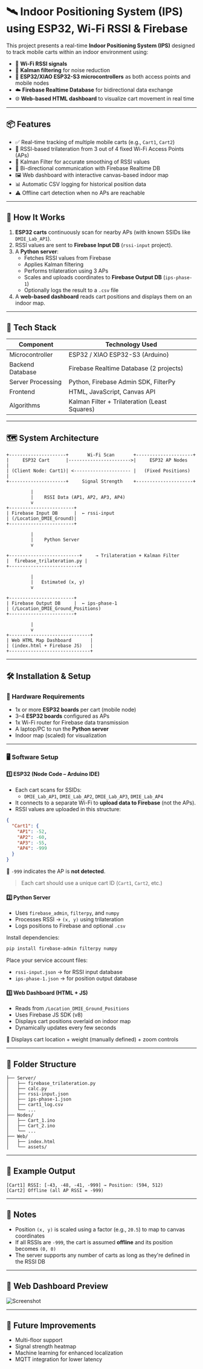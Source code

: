 # 🛰️ Indoor Positioning System (IPS) using ESP32, Wi-Fi RSSI & Firebase

This project presents a real-time **Indoor Positioning System (IPS)** designed to track mobile carts within an indoor environment using:

- 📶 **Wi-Fi RSSI signals**  
- 🧠 **Kalman filtering** for noise reduction  
- 📡 **ESP32/XIAO ESP32-S3 microcontrollers** as both access points and mobile nodes  
- ☁️ **Firebase Realtime Database** for bidirectional data exchange  
- 🌐 **Web-based HTML dashboard** to visualize cart movement in real time

---

## 📦 Features

- ✅ Real-time tracking of multiple mobile carts (e.g., `Cart1`, `Cart2`)
- 📶 RSSI-based trilateration from 3 out of 4 fixed Wi-Fi Access Points (APs)
- 🧠 Kalman Filter for accurate smoothing of RSSI values
- 🔁 Bi-directional communication with Firebase Realtime DB
- 🖼️ Web dashboard with interactive canvas-based indoor map
- 📊 Automatic CSV logging for historical position data
- ⚠️ Offline cart detection when no APs are reachable

---

## 🧠 How It Works

1. **ESP32 carts** continuously scan for nearby APs (with known SSIDs like `DMIE_Lab_AP1`).
2. RSSI values are sent to **Firebase Input DB** (`rssi-input` project).
3. A **Python server**:
   - Fetches RSSI values from Firebase
   - Applies Kalman filtering
   - Performs trilateration using 3 APs
   - Scales and uploads coordinates to **Firebase Output DB** (`ips-phase-1`)
   - Optionally logs the result to a `.csv` file
4. A **web-based dashboard** reads cart positions and displays them on an indoor map.

---

## 🧰 Tech Stack

| Component         | Technology Used                          |
|------------------|-------------------------------------------|
| Microcontroller  | ESP32 / XIAO ESP32-S3 (Arduino)           |
| Backend Database | Firebase Realtime Database (2 projects)   |
| Server Processing| Python, Firebase Admin SDK, FilterPy      |
| Frontend         | HTML, JavaScript, Canvas API              |
| Algorithms       | Kalman Filter + Trilateration (Least Squares) |

---

## 🗺️ System Architecture

```
+---------------------+       Wi-Fi Scan       +---------------------+
|     ESP32 Cart      |----------------------->|     ESP32 AP Nodes   |
| (Client Node: Cart1)| <--------------------- |   (Fixed Positions)  |
+---------------------+     Signal Strength    +---------------------+

         |
         |    RSSI Data (AP1, AP2, AP3, AP4)
         v
+------------------------+
| Firebase Input DB      |  ← rssi-input
| (/Location_DMIE_Ground)|
+------------------------+

         |
         |    Python Server
         v

+--------------------------+     → Trilateration + Kalman Filter
|  firebase_trilateration.py |
+--------------------------+

         |
         |   Estimated (x, y)
         v

+------------------------+
| Firebase Output DB     |  ← ips-phase-1
| (/Location_DMIE_Ground_Positions)
+------------------------+

         |
         v
+------------------------------+
| Web HTML Map Dashboard       |
| (index.html + Firebase JS)   |
+------------------------------+
```

---

## 🛠️ Installation & Setup

### 🔧 Hardware Requirements

- 1x or more **ESP32 boards** per cart (mobile node)
- 3–4 **ESP32 boards** configured as APs
- 1x Wi-Fi router for Firebase data transmission
- A laptop/PC to run the **Python server**
- Indoor map (scaled) for visualization

---

### 🖥️ Software Setup

#### 1️⃣ ESP32 (Node Code – Arduino IDE)

- Each cart scans for SSIDs:
  - `DMIE_Lab_AP1`, `DMIE_Lab_AP2`, `DMIE_Lab_AP3`, `DMIE_Lab_AP4`
- It connects to a separate Wi-Fi to **upload data to Firebase** (not the APs).
- RSSI values are uploaded in this structure:

```json
{
  "Cart1": {
    "AP1": -52,
    "AP2": -60,
    "AP3": -55,
    "AP4": -999
  }
}
```

📝 `-999` indicates the AP is **not detected**.

> Each cart should use a unique cart ID (`Cart1`, `Cart2`, etc.)

#### 2️⃣ Python Server

- Uses `firebase_admin`, `filterpy`, and `numpy`
- Processes RSSI → `(x, y)` using trilateration
- Logs positions to Firebase and optional `.csv`

Install dependencies:

```bash
pip install firebase-admin filterpy numpy
```

Place your service account files:

- `rssi-input.json` → for RSSI input database
- `ips-phase-1.json` → for position output database

#### 3️⃣ Web Dashboard (HTML + JS)

- Reads from `/Location_DMIE_Ground_Positions`
- Uses Firebase JS SDK (v8)
- Displays cart positions overlaid on indoor map
- Dynamically updates every few seconds

📍 Displays cart location + weight (manually defined) + zoom controls

---

## 📁 Folder Structure

```
├── Server/
│   ├── firebase_trilateration.py
│   ├── calc.py
│   ├── rssi-input.json
│   ├── ips-phase-1.json
│   ├── cart1_log.csv
│   └── ...
├── Nodes/
│   ├── Cart_1.ino
│   ├── Cart_2.ino
│   └── ...
├── Web/
│   ├── index.html
│   └── assets/
```

---

## 🧪 Example Output

```
[Cart1] RSSI: [-43, -48, -41, -999] → Position: (594, 512)
[Cart2] Offline (all AP RSSI = -999)
```

---

## 📌 Notes

- Position `(x, y)` is scaled using a factor (e.g., `20.5`) to map to canvas coordinates
- If all RSSIs are `-999`, the cart is assumed **offline** and its position becomes `(0, 0)`
- The server supports any number of carts as long as they're defined in the RSSI DB

---

## 📸 Web Dashboard Preview

![Screenshot](https://github.com/user-attachments/assets/1ff0323c-128c-4d4b-bde4-55cdb8215ff8)

---

## 📍 Future Improvements

- Multi-floor support
- Signal strength heatmap
- Machine learning for enhanced localization
- MQTT integration for lower latency

